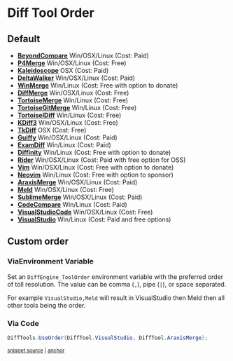 <!--
GENERATED FILE - DO NOT EDIT
This file was generated by [MarkdownSnippets](https://github.com/SimonCropp/MarkdownSnippets).
Source File: /docs/mdsource/diff-tool.order.source.md
To change this file edit the source file and then run MarkdownSnippets.
-->

# Diff Tool Order


## Default

 * **[BeyondCompare](/docs/diff-tool.md#beyondcompare)** Win/OSX/Linux (Cost: Paid) <!-- include: defaultOrder. path: /src/DiffEngine.Tests/defaultOrder.include.md -->
 * **[P4Merge](/docs/diff-tool.md#p4merge)** Win/OSX/Linux (Cost: Free)
 * **[Kaleidoscope](/docs/diff-tool.md#kaleidoscope)** OSX (Cost: Paid)
 * **[DeltaWalker](/docs/diff-tool.md#deltawalker)** Win/OSX/Linux (Cost: Paid)
 * **[WinMerge](/docs/diff-tool.md#winmerge)** Win/Linux (Cost: Free with option to donate)
 * **[DiffMerge](/docs/diff-tool.md#diffmerge)** Win/OSX/Linux (Cost: Free)
 * **[TortoiseMerge](/docs/diff-tool.md#tortoisemerge)** Win/Linux (Cost: Free)
 * **[TortoiseGitMerge](/docs/diff-tool.md#tortoisegitmerge)** Win/Linux (Cost: Free)
 * **[TortoiseIDiff](/docs/diff-tool.md#tortoiseidiff)** Win/Linux (Cost: Free)
 * **[KDiff3](/docs/diff-tool.md#kdiff3)** Win/OSX/Linux (Cost: Free)
 * **[TkDiff](/docs/diff-tool.md#tkdiff)** OSX (Cost: Free)
 * **[Guiffy](/docs/diff-tool.md#guiffy)** Win/OSX/Linux (Cost: Paid)
 * **[ExamDiff](/docs/diff-tool.md#examdiff)** Win/Linux (Cost: Paid)
 * **[Diffinity](/docs/diff-tool.md#diffinity)** Win/Linux (Cost: Free with option to donate)
 * **[Rider](/docs/diff-tool.md#rider)** Win/OSX/Linux (Cost: Paid with free option for OSS)
 * **[Vim](/docs/diff-tool.md#vim)** Win/OSX/Linux (Cost: Free with option to donate)
 * **[Neovim](/docs/diff-tool.md#neovim)** Win/Linux (Cost: Free with option to sponsor)
 * **[AraxisMerge](/docs/diff-tool.md#araxismerge)** Win/OSX/Linux (Cost: Paid)
 * **[Meld](/docs/diff-tool.md#meld)** Win/OSX/Linux (Cost: Free)
 * **[SublimeMerge](/docs/diff-tool.md#sublimemerge)** Win/OSX/Linux (Cost: Paid)
 * **[CodeCompare](/docs/diff-tool.md#codecompare)** Win/Linux (Cost: Paid)
 * **[VisualStudioCode](/docs/diff-tool.md#visualstudiocode)** Win/OSX/Linux (Cost: Free)
 * **[VisualStudio](/docs/diff-tool.md#visualstudio)** Win/Linux (Cost: Paid and free options) <!-- endInclude -->


## Custom order


### ViaEnvironment Variable

Set an `DiffEngine_ToolOrder` environment variable with the preferred order of toll resolution. The value can be comma (`,`), pipe (`|`), or space separated.

For example `VisualStudio,Meld` will result in VisualStudio then Meld then all other tools being the order.


### Via Code

<!-- snippet: UseOrder -->
<a id='snippet-useorder'></a>
```cs
DiffTools.UseOrder(DiffTool.VisualStudio, DiffTool.AraxisMerge);
```
<sup><a href='/src/DiffEngine.Tests/DiffToolsTest.cs#L114-L116' title='Snippet source file'>snippet source</a> | <a href='#snippet-useorder' title='Start of snippet'>anchor</a></sup>
<!-- endSnippet -->
